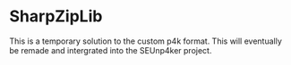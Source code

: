 # SharpZipLib

This is a temporary solution to the custom p4k format. This will eventually be remade and intergrated into the SEUnp4ker project.
